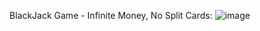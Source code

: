 BlackJack Game - Infinite Money, No Split Cards:
![image](https://github.com/SuperMoooo/blackJackGame/assets/134961694/360134dc-c9ba-47ec-b07d-ea5fbb6a9841)
